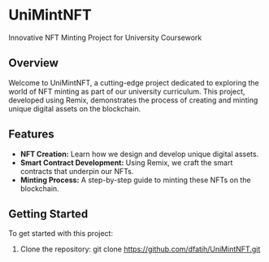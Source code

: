 # UniMintNFT
Innovative NFT Minting Project for University Coursework

## Overview
Welcome to UniMintNFT, a cutting-edge project dedicated to exploring the world of NFT minting as part of our university curriculum. This project, developed using Remix, demonstrates the process of creating and minting unique digital assets on the blockchain.

## Features
- **NFT Creation:** Learn how we design and develop unique digital assets.
- **Smart Contract Development:** Using Remix, we craft the smart contracts that underpin our NFTs.
- **Minting Process:** A step-by-step guide to minting these NFTs on the blockchain.


## Getting Started
To get started with this project:

1. Clone the repository:
git clone https://github.com/dfatih/UniMintNFT.git
